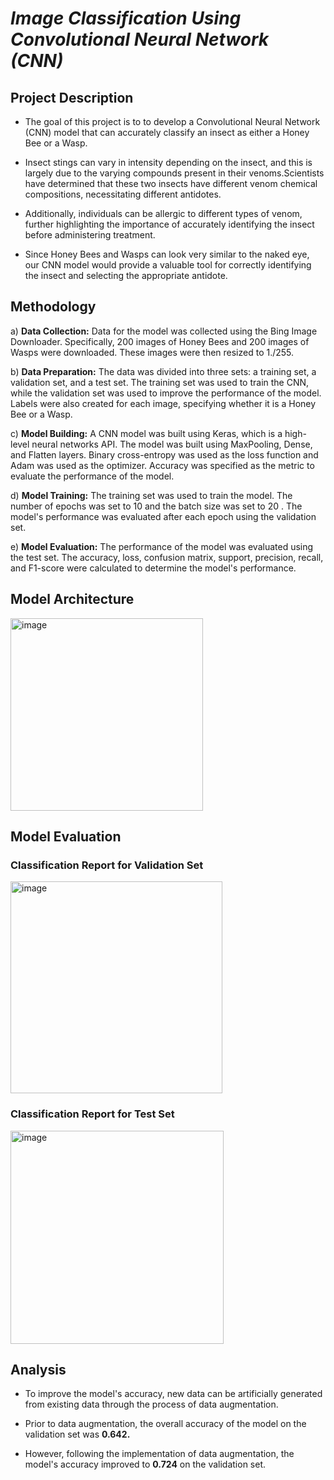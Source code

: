 # _**Image Classification Using Convolutional Neural Network (CNN)**_

## **Project Description**

* The goal of this project is to  to develop a Convolutional Neural Network (CNN) model that can accurately classify an insect as either a Honey Bee or a Wasp. 

* Insect stings can vary in intensity depending on the insect, and this is largely due to the varying compounds present in their venoms.Scientists have determined that these two insects have different venom chemical compositions, necessitating different antidotes. 

* Additionally, individuals can be allergic to different types of venom, further highlighting the importance of accurately identifying the insect before administering treatment.

* Since Honey Bees and Wasps can look very similar to the naked eye, our CNN model would provide a valuable tool for correctly identifying the insect and selecting the appropriate antidote.

## **Methodology**

a) **Data Collection:** Data for the model was collected using the Bing Image Downloader. Specifically, 200 images of Honey Bees and 200 images of Wasps were downloaded. These images were then resized to 1./255.

b) **Data Preparation:** The data was divided into three sets: a training set, a validation set, and a test set. The training set was used to train the CNN, while the validation set was used to improve the performance of the model. Labels were also created for each image, specifying whether it is a Honey Bee or a Wasp.

c) **Model Building:** A CNN model was built using Keras, which is a high-level neural networks API. The model was built using MaxPooling, Dense, and Flatten layers. Binary cross-entropy was used as the loss function and Adam was used as the optimizer. Accuracy was specified as the metric to evaluate the performance of the model.

d) **Model Training:** The training set was used to train the model. The number of epochs was set to 10 and the batch size was set to 20 . The model's performance was evaluated after each epoch using the validation set.

e) **Model Evaluation:** The performance of the model was evaluated using the test set. The accuracy, loss, confusion matrix, support, precision, recall, and F1-score were calculated to determine the model's performance.


## **Model Architecture**

<img width="308" alt="image" src="https://user-images.githubusercontent.com/70052374/226969153-61b900fb-9158-43bf-b3c3-2408d1bd2503.png">


## **Model Evaluation**

### **Classification Report for Validation Set**

<img width="339" alt="image" src="https://user-images.githubusercontent.com/70052374/226969875-7ef49061-4b18-4341-b9af-22e4789a5f40.png">


### **Classification Report for Test Set**

<img width="341" alt="image" src="https://user-images.githubusercontent.com/70052374/226969991-66334540-a5d1-44be-b76e-32146349dfaf.png">


## **Analysis**

* To improve the model's accuracy, new data can be artificially generated from existing data through the process of data augmentation.

* Prior to data augmentation, the overall accuracy of the model on the validation set was **0.642.** 

* However, following the implementation of data augmentation, the model's accuracy improved to **0.724** on the validation set.
